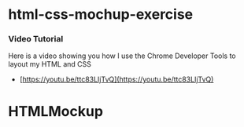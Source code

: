# html-css-mochup-exercise

### Video Tutorial

Here is a video showing you how I use the Chrome Developer Tools to layout my HTML and CSS

- [https://youtu.be/ttc83LIjTvQ](https://youtu.be/ttc83LIjTvQ)
# HTMLMockup
